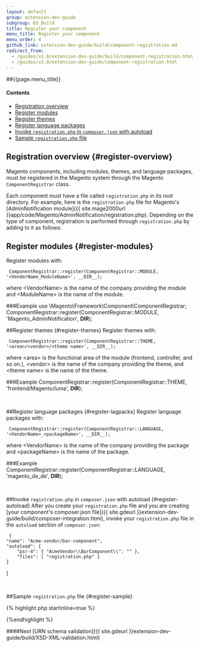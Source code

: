 ```yaml
---
layout: default
group: extension-dev-guide
subgroup: 03_Build
title: Register your component 
menu_title: Register your component 
menu_order: 4
github_link: extension-dev-guide/build/component-registration.md
redirect_from: 
  - /guides/v1.0/extension-dev-guide/build/component-registration.html
  - /guides/v2.0/extension-dev-guide/component-registration.html
---
```


##{{page.menu_title}}

#### Contents

*   [Registration overview](#register-overview)
*   [Register modules](#register-modules)
*   [Register themes](#register-themes)
*   [Register language packages](#register-lagpacks)
*   [Invoke `registration.php` in `composer.json` with autoload](#register-autoload)
*   [Sample `registration.php` file](#register-sample)

## Registration overview {#register-overview}
Magento components, including modules, themes, and language packages, must be registered in the Magento system through the Magento `ComponentRegistrar` class.

Each component must have a file called `registration.php` in its root directory. For example, here is the `registration.php` file for Magento's [AdminNotification module]({{ site.mage2000url }}app/code/Magento/AdminNotification/registration.php). Depending on the type of component, registration is performed through `registration.php` by adding to it as follows:

## Register modules {#register-modules}
Register modules with:

     ComponentRegistrar::register(ComponentRegistrar::MODULE, '<VendorName_ModuleName>', __DIR__);

where &lt;VendorName> is the name of the company providing the module and &lt;ModuleName> is the name of the module.
     
###Example
    use \Magento\Framework\Component\ComponentRegistrar;
    ComponentRegistrar::register(ComponentRegistrar::MODULE, 'Magento_AdminNotification', __DIR__);

##Register themes {#register-themes}
Register themes with:

     ComponentRegistrar::register(ComponentRegistrar::THEME, '<area>/<vendor>/<theme name>', __DIR__);

where &lt;area> is the functional area of the module (frontend, controller, and so on.), &lt;vendor> is the name of the company providing the theme, and &lt;theme name> is the name of the theme.


###Example
     ComponentRegistrar::register(ComponentRegistrar::THEME, 'frontend/Magento/luma', __DIR__);

<p>&nbsp;</p>


##Register language packages {#register-lagpacks}
Register language packages with:

     ComponentRegistrar::register(ComponentRegistrar::LANGUAGE, '<VendorName>_<packageName>', __DIR__);

where &lt;VendorName> is the name of the company providing the package and &lt;packageName> is the name of the package.

###Example
     ComponentRegistrar::register(ComponentRegistrar::LANGUAGE, 'magento_de_de', __DIR__);

<p>&nbsp;</p>

##Invoke `registration.php` in `composer.json` with autoload {#register-autoload}
After you create your `registration.php` file and you are creating [your component's composer.json file]({{ site.gdeurl }}extension-dev-guide/build/composer-integration.html), invoke your `registration.php` file in the `autoload` section of `composer.json`:

     {
    "name": "Acme-vendor/bar-component",
    "autoload": {
        "psr-4": { "AcmeVendor\\BarComponent\\": "" },
        "files": [ "registration.php" ]
    }
}

<p>&nbsp;</p>

##Sample `registration.php` file {#register-sample}

{% highlight php startinline=true %}
<?php

use \Magento\Framework\Component\ComponentRegistrar;

ComponentRegistrar::register(ComponentRegistrar::MODULE, 'Magento_AdminNotification', __DIR__);
?>
{%endhighlight %}

####Next
[URN schema validation]({{ site.gdeurl }}extension-dev-guide/build/XSD-XML-validation.html)
